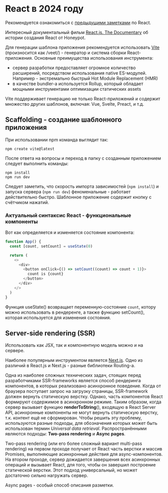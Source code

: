 # React в 2024 году

Рекомендуется ознакомиться с [предыдущими заметками](./react_examples/README.md) по React.

Интересный документальный фильм [React.js. The Documentary](https://www.youtube.com/watch?v=gmp0istg5xo&ab_channel=Honeypot) об истории создания React от Honeypot.

Для генерации шаблона приложения рекомендуется использовать [Vite](https://vitejs.dev/guide/) (произносится как /veet/) - генератор и система сборки React-приложения. Основные преимущества использования инструмента:

- сервер разработки предоставляет огромное количество расширений, посредством использования native ES-модулей. Например - экстремально быстрый Hot Module Replacement (HMR)
- в качестве bundler-а используется Rollup, который обладает мощными инструментами оптимизации статических assets

Vite поддерживает генерацию не только React-приложений и содержит множество других шаблонов, включая: Vue, Svelte, Preact, и т.д.

## Scaffolding - создание шаблонного приложения

При использовании npm команда выглядит так:

```shell
npm create vite@latest
```

После ответа на вопросы и переход в папку с созданным приложением следует выполнить команды:

```shell
npm install
npm run dev
```

Следует заметить, что скорость импорта зависимостей (`npm install`) и запуска сервера (`npm run dev`) феноменальные - работает действительно быстро. Шаблонное приложение содержит кнопку с счётчиком нажатий.

### Актуальный синтаксис React - функциональные компоненты

Вот как определяется и изменяется состояние компонента:

```js
function App() {
  const [count, setCount] = useState(0)

  return (
    <>
      <div>
        <button onClick={() => setCount((count) => count + 1)}>
          count is {count}
        </button>
      </div>
    </>
  )
}
```

Функция useState() возвращает переменную-состояние `count`, котору можно использовать в рендеренге, а также функцию setCount(), которая используется для изменения состояния.

## Server-side rendering (SSR)

Использовать как JSX, так и компонентную модель можно и на сервере.

Наиболее популярным инструментом является [Next.js](https://nextjs.org/). Одно из различий в React.js и Next.js - разные библиотеки Routing-а.

Одна из наиболее сложных технических задач, стоящих перед разработчиками SSR-frameworks является способ рендеринга компонентов, в которых реализовано асинхронное поведение. Когда от браузера поступает запрос на загрузку страницы, SSR-framework должен вернуть статическую верстку. Однако, часть компонентов React формируют содержимое в асинхронном режиме. Таким образом, когда сервер вызывает функцию **renderToString**(), входящую в React Server API, асинхронные компоненты не могут вернуть статическую верстку, т.к. контент ещё не сформирован. Чтобы решить эту проблему, используются разные подходы, для обозначения которых может быть использован термин _Universal data retrieval_. Распространёнными являются подходы: **Two-pass rendering** и **Async pages**.

Two-pass rendering (или его более сложный вариант multi-pass rendering) на первом проходе получает от React часть верстки и массив Promises, выполняющие асинхронные действия для async-компонентов. На втором проходе, сервер дожидается завершения всех асинхронных операций и вызывает React, для того, чтобы он завершил построение статической верстки. Этот подход универсальный, но может достаточно сильно нагружать сервер.

Async pages - особый способ описания разметки.
